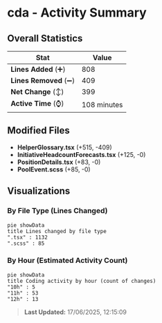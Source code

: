 # cda - Activity Summary 

## Overall Statistics

| Stat                   | Value                                                             |
| ---------------------- | ----------------------------------------------------------------- |
| **Lines Added** (➕)   | 808                                          |
| **Lines Removed** (➖) | 409                                        |
| **Net Change** (↕)    | 399                |
| **Active Time** (⌚)   | 108 minutes |


## Modified Files
- **HelperGlossary.tsx** (+515, -409)
- **InitiativeHeadcountForecasts.tsx** (+125, -0)
- **PositionDetails.tsx** (+83, -0)
- **PoolEvent.scss** (+85, -0)

## Visualizations

### By File Type (Lines Changed)

```mermaid
pie showData
title Lines changed by file type
".tsx" : 1132
".scss" : 85
```

### By Hour (Estimated Activity Count)

```mermaid
pie showData
title Coding activity by hour (count of changes)
"10h" : 5
"11h" : 53
"12h" : 13
```


> **Last Updated:** 17/06/2025, 12:15:09